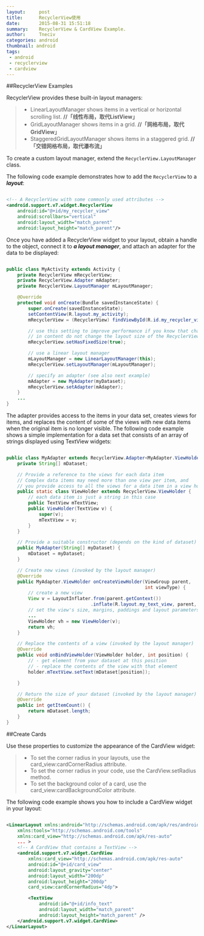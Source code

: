 ```yaml
---
layout:     post
title:      RecyclerView使用
date:       2015-08-31 15:51:18
summary:    RecyclerView & CardView Example.
author:     Tneciv
categories: android
thumbnail: android
tags:
 - android
 - recyclerview
 - cardview
---
```

##RecyclerView Examples

RecyclerView provides these built-in layout managers:

> * LinearLayoutManager shows items in a vertical or horizontal scrolling list.
> **//「线性布局，取代ListView」**
> * GridLayoutManager shows items in a grid.
> **//「网格布局，取代GridView」**
> * StaggeredGridLayoutManager shows items in a staggered grid.
> **//「交错网格布局，取代瀑布流」**

To create a custom layout manager, extend the `RecyclerView.LayoutManager` class.



The following code example demonstrates how to add the `RecyclerView` to a ***layout***:
````xml

<!-- A RecyclerView with some commonly used attributes -->
<android.support.v7.widget.RecyclerView
    android:id="@+id/my_recycler_view"
    android:scrollbars="vertical"
    android:layout_width="match_parent"
    android:layout_height="match_parent"/>

````

Once you have added a RecyclerView widget to your layout, obtain a handle to the object, connect it to ***a layout manager***, and attach an adapter for the data to be displayed:

````java

public class MyActivity extends Activity {
    private RecyclerView mRecyclerView;
    private RecyclerView.Adapter mAdapter;
    private RecyclerView.LayoutManager mLayoutManager;

    @Override
    protected void onCreate(Bundle savedInstanceState) {
        super.onCreate(savedInstanceState);
        setContentView(R.layout.my_activity);
        mRecyclerView = (RecyclerView) findViewById(R.id.my_recycler_view);

        // use this setting to improve performance if you know that changes
        // in content do not change the layout size of the RecyclerView
        mRecyclerView.setHasFixedSize(true);

        // use a linear layout manager
        mLayoutManager = new LinearLayoutManager(this);
        mRecyclerView.setLayoutManager(mLayoutManager);

        // specify an adapter (see also next example)
        mAdapter = new MyAdapter(myDataset);
        mRecyclerView.setAdapter(mAdapter);
    }
    ...
}

````

The adapter provides access to the items in your data set, creates views for items, and replaces the content of some of the views with new data items when the original item is no longer visible. The following code example shows a simple implementation for a data set that consists of an array of strings displayed using TextView widgets:

````java

public class MyAdapter extends RecyclerView.Adapter<MyAdapter.ViewHolder> {
    private String[] mDataset;

    // Provide a reference to the views for each data item
    // Complex data items may need more than one view per item, and
    // you provide access to all the views for a data item in a view holder
    public static class ViewHolder extends RecyclerView.ViewHolder {
        // each data item is just a string in this case
        public TextView mTextView;
        public ViewHolder(TextView v) {
            super(v);
            mTextView = v;
        }
    }

    // Provide a suitable constructor (depends on the kind of dataset)
    public MyAdapter(String[] myDataset) {
        mDataset = myDataset;
    }

    // Create new views (invoked by the layout manager)
    @Override
    public MyAdapter.ViewHolder onCreateViewHolder(ViewGroup parent,
                                                   int viewType) {
        // create a new view
        View v = LayoutInflater.from(parent.getContext())
                               .inflate(R.layout.my_text_view, parent, false);
        // set the view's size, margins, paddings and layout parameters
        ...
        ViewHolder vh = new ViewHolder(v);
        return vh;
    }

    // Replace the contents of a view (invoked by the layout manager)
    @Override
    public void onBindViewHolder(ViewHolder holder, int position) {
        // - get element from your dataset at this position
        // - replace the contents of the view with that element
        holder.mTextView.setText(mDataset[position]);

    }

    // Return the size of your dataset (invoked by the layout manager)
    @Override
    public int getItemCount() {
        return mDataset.length;
    }
}

````

##Create Cards

Use these properties to customize the appearance of the CardView widget:

> * To set the corner radius in your layouts, use the card_view:cardCornerRadius attribute.
> * To set the corner radius in your code, use the CardView.setRadius method.
> * To set the background color of a card, use the card_view:cardBackgroundColor attribute.

The following code example shows you how to include a CardView widget in your layout:

````xml

<LinearLayout xmlns:android="http://schemas.android.com/apk/res/android"
    xmlns:tools="http://schemas.android.com/tools"
    xmlns:card_view="http://schemas.android.com/apk/res-auto"
    ... >
    <!-- A CardView that contains a TextView -->
    <android.support.v7.widget.CardView
        xmlns:card_view="http://schemas.android.com/apk/res-auto"
        android:id="@+id/card_view"
        android:layout_gravity="center"
        android:layout_width="200dp"
        android:layout_height="200dp"
        card_view:cardCornerRadius="4dp">

        <TextView
            android:id="@+id/info_text"
            android:layout_width="match_parent"
            android:layout_height="match_parent" />
    </android.support.v7.widget.CardView>
</LinearLayout>

````